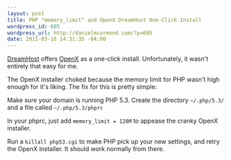 ```yaml
---
layout: post
title: PHP "memory_limit" and OpenX DreamHost One-Click Install
wordpress_id: 605
wordpress_url: http://danielmcormond.com/?p=605
date: 2011-03-16 14:31:35 -04:00
---
```


[DreamHost](http://www.dreamhost.com/r.cgi?467109) offers [OpenX](http://www.openx.org/) as a one-click install. Unfortunately, it wasn't entirely that easy for me.

The OpenX installer choked because the memory limit for PHP wasn't high enough for it's liking. The fix for this is pretty simple:

Make sure your domain is running PHP 5.3. Create the directory `~/.php/5.3/` and a file called `~/.php/5.3/phprc`

In your phprc, just add `memory_limit = 128M` to appease the cranky OpenX installer.

Run a `killall php53.cgi` to make PHP pick up your new settings, and retry the OpenX installer. It should work normally from there.
